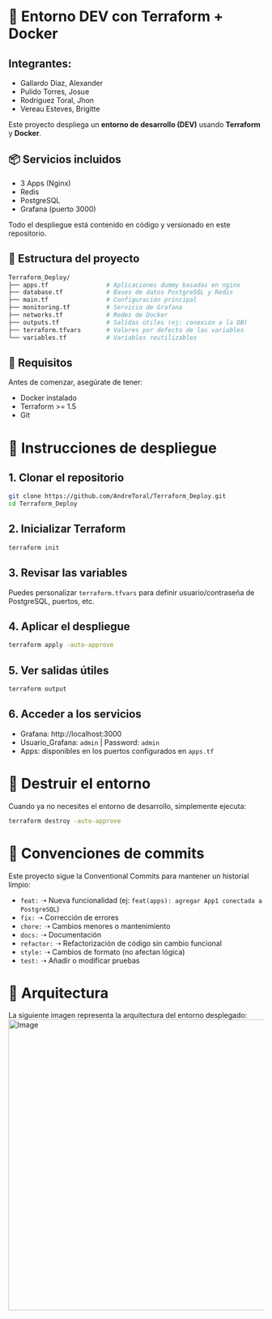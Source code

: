 # 🚀 Entorno DEV con Terraform + Docker

## Integrantes:
- Gallardo Diaz, Alexander
- Pulido Torres, Josue
- Rodriguez Toral, Jhon
- Vereau Esteves, Brigitte

Este proyecto despliega un **entorno de desarrollo (DEV)** usando **Terraform** y **Docker**.

## 📦 Servicios incluidos
- 3 Apps (Nginx)
- Redis
- PostgreSQL
- Grafana (puerto 3000)

Todo el despliegue está contenido en código y versionado en este repositorio.

## 📂 Estructura del proyecto

```bash
Terraform_Deploy/
├── apps.tf                # Aplicaciones dummy basadas en nginx
├── database.tf            # Bases de datos PostgreSQL y Redis
├── main.tf                # Configuración principal
├── monitoring.tf          # Servicio de Grafana
├── networks.tf            # Redes de Docker
├── outputs.tf             # Salidas útiles (ej: conexión a la DB)
├── terraform.tfvars       # Valores por defecto de las variables
└── variables.tf           # Variables reutilizables
```

## 🔧 Requisitos
Antes de comenzar, asegúrate de tener:
- Docker instalado
- Terraform >= 1.5
- Git

# 🚀 Instrucciones de despliegue
## 1. Clonar el repositorio

```bash
git clone https://github.com/AndreToral/Terraform_Deploy.git
cd Terraform_Deploy
```

## 2. Inicializar Terraform

```bash
terraform init
```

## 3. Revisar las variables

Puedes personalizar ```terraform.tfvars``` para definir usuario/contraseña de PostgreSQL, puertos, etc.

## 4. Aplicar el despliegue

```bash
terraform apply -auto-approve
```

## 5. Ver salidas útiles

```bash
terraform output
```

## 6. Acceder a los servicios
- Grafana: http://localhost:3000
- Usuario_Grafana: ```admin``` | Password: ```admin```
- Apps: disponibles en los puertos configurados en ```apps.tf```

# 🧹 Destruir el entorno
Cuando ya no necesites el entorno de desarrollo, simplemente ejecuta:

```bash
terraform destroy -auto-approve
```

# 📝 Convenciones de commits
Este proyecto sigue la Conventional Commits para mantener un historial limpio:
- ```feat:``` ➝ Nueva funcionalidad (ej: ```feat(apps): agregar App1 conectada a PostgreSQL```)
- ```fix:``` ➝ Corrección de errores
- ```chore:``` ➝ Cambios menores o mantenimiento
- ```docs:``` ➝ Documentación
- ```refactor:``` ➝ Refactorización de código sin cambio funcional
- ```style:``` ➝ Cambios de formato (no afectan lógica)
- ```test:``` ➝ Añadir o modificar pruebas

# 📌 Arquitectura
La siguiente imagen representa la arquitectura del entorno desplegado:
<img width="772" height="575" alt="Image" src="https://github.com/user-attachments/assets/341f6b2d-ef8b-4810-be49-4ecda438403a" />
